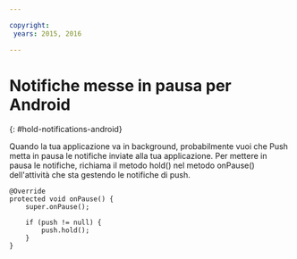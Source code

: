 ```yaml
---

copyright:
 years: 2015, 2016

---
```


# Notifiche messe in pausa per Android
{: #hold-notifications-android}

Quando la tua applicazione va in background, probabilmente vuoi che Push metta in pausa le notifiche inviate alla
                            tua applicazione. Per mettere in pausa le notifiche, richiama il metodo hold() nel metodo onPause() dell'attività che sta gestendo le notifiche di push.

```
@Override
protected void onPause() {
    super.onPause();

    if (push != null) {
        push.hold();
    }
}
```

